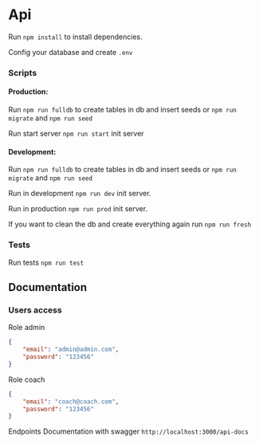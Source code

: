 # Api

Run `npm install` to install dependencies.

Config your database and create `.env`

### Scripts

#### Production:

Run `npm run fulldb` to create tables in db and insert seeds
or `npm run migrate` and `npm run seed`

Run start server `npm run start` init server

#### Development:

Run `npm run fulldb` to create tables in db and insert seeds
or `npm run migrate` and `npm run seed`

Run in development `npm run dev` init server.

Run in production `npm run prod` init server.

If you want to clean the db and create everything again run `npm run fresh`

### Tests
Run tests `npm run test`

## Documentation

### Users access

Role admin
```json
{ 
    "email": "admin@admin.com",
    "password": "123456"
}
```

Role coach
```json
{ 
    "email": "coach@coach.com",
    "password": "123456"
}
```

Endpoints Documentation with swagger
`http://localhost:3000/api-docs`
